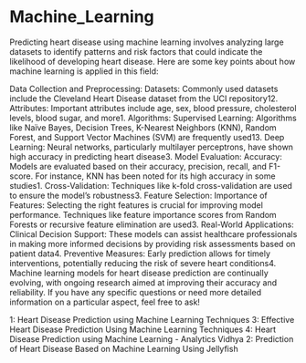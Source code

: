 # Machine_Learning

Predicting heart disease using machine learning involves analyzing large datasets to identify patterns and risk factors that could indicate the likelihood of developing heart disease. Here are some key points about how machine learning is applied in this field:

Data Collection and Preprocessing:
Datasets: Commonly used datasets include the Cleveland Heart Disease dataset from the UCI repository12.
Attributes: Important attributes include age, sex, blood pressure, cholesterol levels, blood sugar, and more1.
Algorithms:
Supervised Learning: Algorithms like Naïve Bayes, Decision Trees, K-Nearest Neighbors (KNN), Random Forest, and Support Vector Machines (SVM) are frequently used13.
Deep Learning: Neural networks, particularly multilayer perceptrons, have shown high accuracy in predicting heart disease3.
Model Evaluation:
Accuracy: Models are evaluated based on their accuracy, precision, recall, and F1-score. For instance, KNN has been noted for its high accuracy in some studies1.
Cross-Validation: Techniques like k-fold cross-validation are used to ensure the model’s robustness3.
Feature Selection:
Importance of Features: Selecting the right features is crucial for improving model performance. Techniques like feature importance scores from Random Forests or recursive feature elimination are used3.
Real-World Applications:
Clinical Decision Support: These models can assist healthcare professionals in making more informed decisions by providing risk assessments based on patient data4.
Preventive Measures: Early prediction allows for timely interventions, potentially reducing the risk of severe heart conditions4.
Machine learning models for heart disease prediction are continually evolving, with ongoing research aimed at improving their accuracy and reliability. If you have any specific questions or need more detailed information on a particular aspect, feel free to ask!

1: Heart Disease Prediction using Machine Learning Techniques 3: Effective Heart Disease Prediction Using Machine Learning Techniques 4: Heart Disease Prediction using Machine Learning - Analytics Vidhya 2: Prediction of Heart Disease Based on Machine Learning Using Jellyfish
